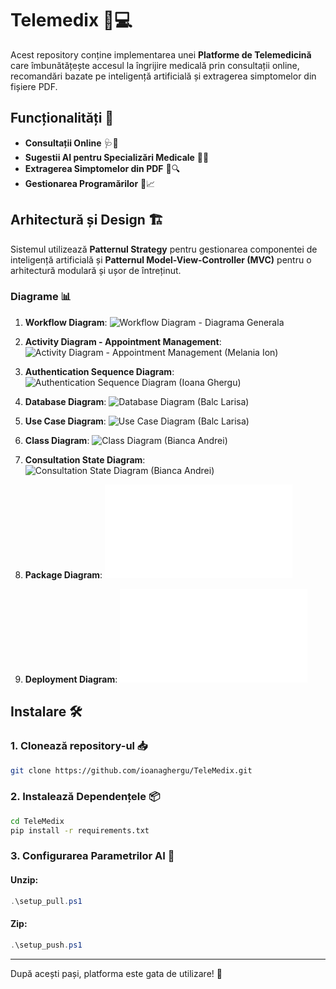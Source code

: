 # Telemedix 🏥💻

Acest repository conține implementarea unei **Platforme de Telemedicină** care îmbunătățește accesul la îngrijire medicală prin consultații online, recomandări bazate pe inteligență artificială și extragerea simptomelor din fișiere PDF.

## Funcționalități 🚀

- **Consultații Online** 🩺💬
- **Sugestii AI pentru Specializări Medicale** 🤖💡
- **Extragerea Simptomelor din PDF** 📄🔍
- **Gestionarea Programărilor** 📅📈

## Arhitectură și Design 🏗️

Sistemul utilizează **Patternul Strategy** pentru gestionarea componentei de inteligență artificială și **Patternul Model-View-Controller (MVC)** pentru o arhitectură modulară și ușor de întreținut.

### Diagrame 📊

1. **Workflow Diagram**:
   ![Workflow Diagram - Diagrama Generala](diagrams/Diagrama%20Workflow.jpg)

2. **Activity Diagram - Appointment Management**:
   ![Activity Diagram - Appointment Management (Melania Ion)](diagrams/Activity%20Diagram%20Appointments%20Management.png)

3. **Authentication Sequence Diagram**:
   ![Authentication Sequence Diagram (Ioana Ghergu)](diagrams/Authentication%20Sequence%20Diagram.png)

4. **Database Diagram**:
   ![Database Diagram (Balc Larisa)](diagrams/Diagrama%20baza%20de%20date.jpg)

5. **Use Case Diagram**:
   ![Use Case Diagram (Balc Larisa)](diagrams/Diagrama%20UML%20UseCase.jpg)

6. **Class Diagram**:
   ![Class Diagram (Bianca Andrei)](diagrams/Diagrama%20clase%20(temporara).jpg)

7. **Consultation State Diagram**:
   ![Consultation State Diagram (Bianca Andrei)](diagrams/Diagrama%20stari%20consultatie%20(temporara).jpg)

8. **Package Diagram**:
   ![Package Diagram (Andrei Horceag)](diagrams/Package%20Diagram.pdf)

9. **Deployment Diagram**:
   ![Deployment Diagram (Andrei Horceag)](diagrams/Deployment%20Diagram.pdf)

## Instalare 🛠️

### 1. Clonează **repository-ul** 📥

```bash
git clone https://github.com/ioanaghergu/TeleMedix.git
```

### 2. Instalează Dependențele 📦

```bash
cd TeleMedix
pip install -r requirements.txt
```

### 3. Configurarea Parametrilor AI 🤖

#### Unzip:

```powershell
.\setup_pull.ps1
```

#### Zip:

```powershell
.\setup_push.ps1
```

---

După acești pași, platforma este gata de utilizare! 🚀
```